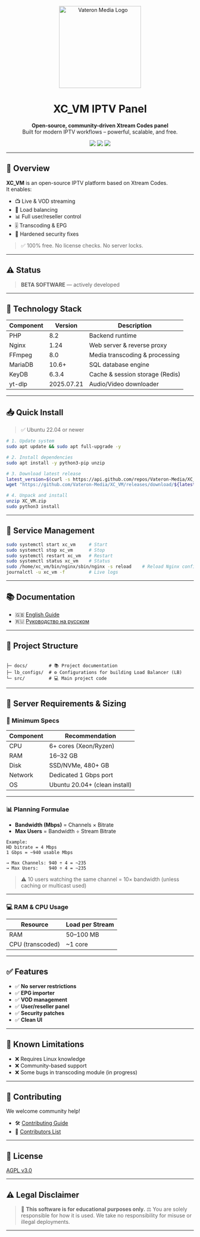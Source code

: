 <p align="center">
  <img src="https://avatars.githubusercontent.com/u/149707645?s=400&v=4" width="220" alt="Vateron Media Logo"/>
</p>

<h1 align="center">XC_VM IPTV Panel</h1>
<p align="center">
  <b>Open-source, community-driven Xtream Codes panel</b><br>
  Built for modern IPTV workflows – powerful, scalable, and free.
</p>

<p align="center">
  <a href="LICENSE"><img src="https://img.shields.io/github/license/Vateron-Media/XC_VM" /></a>
  <a href="https://github.com/Vateron-Media/XC_VM/stargazers"><img src="https://img.shields.io/github/stars/Vateron-Media/XC_VM?style=flat" /></a>
  <a href="https://github.com/Vateron-Media/XC_VM/issues"><img src="https://img.shields.io/github/issues/Vateron-Media/XC_VM" /></a>
</p>

---

## 🚀 Overview

**XC_VM** is an open-source IPTV platform based on Xtream Codes.  
It enables:

- 📺 Live & VOD streaming
- 🔀 Load balancing
- 📊 Full user/reseller control
- 🎚️ Transcoding & EPG
- 🔐 Hardened security fixes

> ✅ 100% free. No license checks. No server locks.

---

## ⚠️ Status

> **BETA SOFTWARE** — actively developed 

---

## 🧱 Technology Stack

| Component  | Version | Description                     |
|------------|---------|---------------------------------|
| PHP        | 8.2     | Backend runtime                 |
| Nginx      | 1.24    | Web server & reverse proxy      |
| FFmpeg     | 8.0     | Media transcoding & processing  |
| MariaDB    | 10.6+   | SQL database engine             |
| KeyDB      | 6.3.4   | Cache & session storage (Redis) |
| yt-dlp     | 2025.07.21 | Audio/Video downloader       |

---

## 📥 Quick Install

> ✅ Ubuntu 22.04 or newer

```bash
# 1. Update system
sudo apt update && sudo apt full-upgrade -y

# 2. Install dependencies
sudo apt install -y python3-pip unzip

# 3. Download latest release
latest_version=$(curl -s https://api.github.com/repos/Vateron-Media/XC_VM/releases/latest | grep '"tag_name":' | cut -d '"' -f 4)
wget "https://github.com/Vateron-Media/XC_VM/releases/download/${latest_version}/XC_VM.zip"

# 4. Unpack and install
unzip XC_VM.zip
sudo python3 install
````

---

## 🧰 Service Management

```bash
sudo systemctl start xc_vm     # Start
sudo systemctl stop xc_vm      # Stop
sudo systemctl restart xc_vm   # Restart
sudo systemctl status xc_vm    # Status
sudo /home/xc_vm/bin/nginx/sbin/nginx -s reload    # Reload Nginx config
journalctl -u xc_vm -f         # Live logs
```

---

## 📚 Documentation

* 🇬🇧 [English Guide](doc/en/main-page.md)
* 🇷🇺 [Руководство на русском](doc/ru/main-page.md)

---

## 📂 Project Structure

```text.

├─ docs/        # 📚 Project documentation
├─ lb_configs/  # ⚙️ Configurations for building Load Balancer (LB)
└─ src/         # 💻 Main project code
````

---

## 🧮 Server Requirements & Sizing

### 🔧 Minimum Specs

| Component | Recommendation                |
| --------- | ----------------------------- |
| CPU       | 6+ cores (Xeon/Ryzen)         |
| RAM       | 16–32 GB                      |
| Disk      | SSD/NVMe, 480+ GB             |
| Network   | Dedicated 1 Gbps port         |
| OS        | Ubuntu 20.04+ (clean install) |

---

### 📊 Planning Formulae

* **Bandwidth (Mbps)** = Channels × Bitrate
* **Max Users** = Bandwidth ÷ Stream Bitrate

```text
Example:
HD bitrate = 4 Mbps
1 Gbps = ~940 usable Mbps

→ Max Channels: 940 ÷ 4 = ~235
→ Max Users:    940 ÷ 4 = ~235
```

> ⚠️ 10 users watching the same channel = 10× bandwidth (unless caching or multicast used)

---

### 💻 RAM & CPU Usage

| Resource         | Load per Stream |
| ---------------- | --------------- |
| RAM              | 50–100 MB       |
| CPU (transcoded) | \~1 core        |

---

## ✅ Features

* ✅ **No server restrictions**
* ✅ **EPG importer**
* ✅ **VOD management**
* ✅ **User/reseller panel**
* ✅ **Security patches**
* ✅ **Clean UI**

---

## 🔧 Known Limitations

* ❌ Requires Linux knowledge
* ❌ Community-based support
* ❌ Some bugs in transcoding module (in progress)

---

## 🤝 Contributing

We welcome community help!

* 🛠️ [Contributing Guide](CONTRIBUTING.md)
* 👥 [Contributors List](CONTRIBUTORS.md)

---

## 📝 License

[AGPL v3.0](LICENSE)

---

## ⚠️ Legal Disclaimer

> 🚫 **This software is for educational purposes only.**
> ⚖️ You are solely responsible for how it is used.
> We take no responsibility for misuse or illegal deployments.

---
